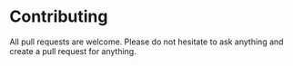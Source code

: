 # Contributing

All pull requests are welcome. Please do not hesitate to ask anything and create a pull request for anything.
